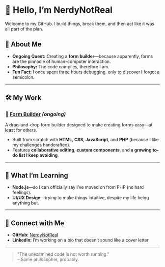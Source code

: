# 👋 Hello, I’m NerdyNotReal  

Welcome to my GitHub. I build things, break them, and then act like it was all part of the plan.  

## 🚀 About Me  
- **Ongoing Quest:** Creating a **form builder**—because apparently, forms are the pinnacle of human-computer interaction.  
- **Philosophy:** The code compiles, therefore I am.  
- **Fun Fact:** I once spent three hours debugging, only to discover I forgot a semicolon.  

---

## 🛠️ My Work  
### 🧩 [Form Builder](https://github.com/NerdyNotReal/FormBuilder) *(ongoing)*  
A drag-and-drop form builder designed to make creating forms easy—at least for others.  
- Built from scratch with **HTML**, **CSS**, **JavaScript**, and **PHP** (because I like my challenges handcrafted).  
- Features **collaborative editing**, **custom components**, and **a growing to-do list I keep avoiding**.  

---

## 🌱 What I’m Learning  
- **Node.js**—so I can officially say I’ve moved on from PHP (no hard feelings).  
- **UI/UX Design**—trying to make things intuitive, despite my life being anything but.  

---

## 🤝 Connect with Me  
- **GitHub:** [NerdyNotReal](https://github.com/NerdyNotReal)  
- **LinkedIn:** I’m working on a bio that doesn’t sound like a cover letter.  

---

> "The unexamined code is not worth running."  
– Some philosopher, probably.
> 
